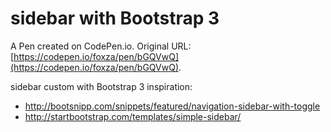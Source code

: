 # sidebar with Bootstrap 3

A Pen created on CodePen.io. Original URL: [https://codepen.io/foxza/pen/bGQVwQ](https://codepen.io/foxza/pen/bGQVwQ).

sidebar custom with Bootstrap 3
inspiration:
- http://bootsnipp.com/snippets/featured/navigation-sidebar-with-toggle
- http://startbootstrap.com/templates/simple-sidebar/